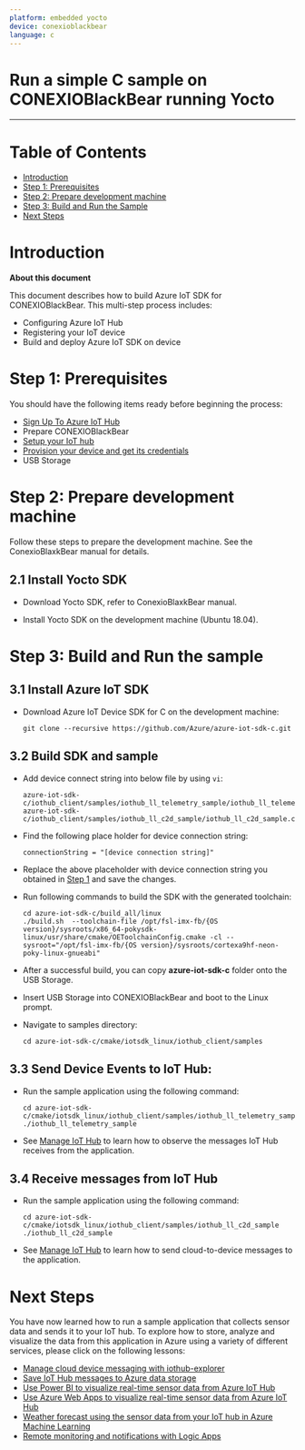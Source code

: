 ```yaml
---
platform: embedded yocto
device: conexioblackbear
language: c
---
```


Run a simple C sample on CONEXIOBlackBear running Yocto
===
---

# Table of Contents

-   [Introduction](#Introduction)
-   [Step 1: Prerequisites](#Prerequisites)
-   [Step 2: Prepare development machine](#PrepareDevice)
-   [Step 3: Build and Run the Sample](#Build)
-   [Next Steps](#NextSteps)

<a name="Introduction"></a>
# Introduction

**About this document**

This document describes how to build  Azure IoT SDK for CONEXIOBlackBear. This multi-step process includes:

-   Configuring Azure IoT Hub
-   Registering your IoT device
-   Build and deploy Azure IoT SDK on device

<a name="Prerequisites"></a>
# Step 1: Prerequisites

You should have the following items ready before beginning the process:

-   [Sign Up To Azure IoT Hub][sign-iot-hub]
-   Prepare CONEXIOBlackBear
-   [Setup your IoT hub][lnk-setup-iot-hub]
-   [Provision your device and get its credentials][lnk-manage-iot-hub]
-   USB Storage

<a name="PrepareDevice"></a>
# Step 2: Prepare development machine

Follow these steps to prepare the development machine.
See the ConexioBlaxkBear manual for details.

## 2.1 Install Yocto SDK

-   Download Yocto SDK, refer to ConexioBlaxkBear manual.

-   Install Yocto SDK on the development machine (Ubuntu 18.04).

<a name="Build"></a>
# Step 3: Build and Run the sample

<a name="Load"></a>
## 3.1 Install Azure IoT SDK

-   Download Azure IoT Device SDK for C on the development machine:

        git clone --recursive https://github.com/Azure/azure-iot-sdk-c.git

## 3.2 Build SDK and sample

-   Add device connect string into below file by using `vi`:

        azure-iot-sdk-c/iothub_client/samples/iothub_ll_telemetry_sample/iothub_ll_telemetry_sample.c
        azure-iot-sdk-c/iothub_client/samples/iothub_ll_c2d_sample/iothub_ll_c2d_sample.c

-   Find the following place holder for device connection string:

        connectionString = "[device connection string]"

-   Replace the above placeholder with device connection string you obtained in [Step 1](#Prerequisites) and save the changes.

-   Run following commands to build the SDK with the generated toolchain:

        cd azure-iot-sdk-c/build_all/linux
        ./build.sh  --toolchain-file /opt/fsl-imx-fb/{OS version}/sysroots/x86_64-pokysdk-linux/usr/share/cmake/OEToolchainConfig.cmake -cl --sysroot="/opt/fsl-imx-fb/{OS version}/sysroots/cortexa9hf-neon-poky-linux-gnueabi"

-   After a successful build, you can copy **azure-iot-sdk-c** folder onto the USB Storage.

-   Insert USB Storage into CONEXIOBlackBear and boot to the Linux prompt.

-   Navigate to samples directory:

        cd azure-iot-sdk-c/cmake/iotsdk_linux/iothub_client/samples

## 3.3 Send Device Events to IoT Hub:

-   Run the sample application using the following command:

        cd azure-iot-sdk-c/cmake/iotsdk_linux/iothub_client/samples/iothub_ll_telemetry_sample
        ./iothub_ll_telemetry_sample

-   See [Manage IoT Hub][lnk-manage-iot-hub] to learn how to observe the messages IoT Hub receives from the application.

## 3.4 Receive messages from IoT Hub

-   Run the sample application using the following command:

        cd azure-iot-sdk-c/cmake/iotsdk_linux/iothub_client/samples/iothub_ll_c2d_sample
        ./iothub_ll_c2d_sample

-   See [Manage IoT Hub][lnk-manage-iot-hub] to learn how to send cloud-to-device messages to the application.

<a name="NextSteps"></a>
# Next Steps

You have now learned how to run a sample application that collects sensor data and sends it to your IoT hub. To explore how to store, analyze and visualize the data from this application in Azure using a variety of different services, please click on the following lessons:

-   [Manage cloud device messaging with iothub-explorer]
-   [Save IoT Hub messages to Azure data storage]
-   [Use Power BI to visualize real-time sensor data from Azure IoT Hub]
-   [Use Azure Web Apps to visualize real-time sensor data from Azure IoT Hub]
-   [Weather forecast using the sensor data from your IoT hub in Azure Machine Learning]
-   [Remote monitoring and notifications with Logic Apps]

[Manage cloud device messaging with iothub-explorer]: https://docs.microsoft.com/en-us/azure/iot-hub/iot-hub-explorer-cloud-device-messaging
[Save IoT Hub messages to Azure data storage]: https://docs.microsoft.com/en-us/azure/iot-hub/iot-hub-store-data-in-azure-table-storage
[Use Power BI to visualize real-time sensor data from Azure IoT Hub]: https://docs.microsoft.com/en-us/azure/iot-hub/iot-hub-live-data-visualization-in-power-bi
[Use Azure Web Apps to visualize real-time sensor data from Azure IoT Hub]: https://docs.microsoft.com/en-us/azure/iot-hub/iot-hub-live-data-visualization-in-web-apps
[Weather forecast using the sensor data from your IoT hub in Azure Machine Learning]: https://docs.microsoft.com/en-us/azure/iot-hub/iot-hub-weather-forecast-machine-learning
[Remote monitoring and notifications with Logic Apps]: https://docs.microsoft.com/en-us/azure/iot-hub/iot-hub-monitoring-notifications-with-azure-logic-apps
[sign-iot-hub]: https://account.windowsazure.com/signup?offer=ms-azr-0044p
[lnk-setup-iot-hub]: ../setup_iothub.md
[lnk-manage-iot-hub]: ../manage_iot_hub.md
[yocto-bsp-doc]: https://github.com/githaff/yocto-bsp/blob/master/readme.md